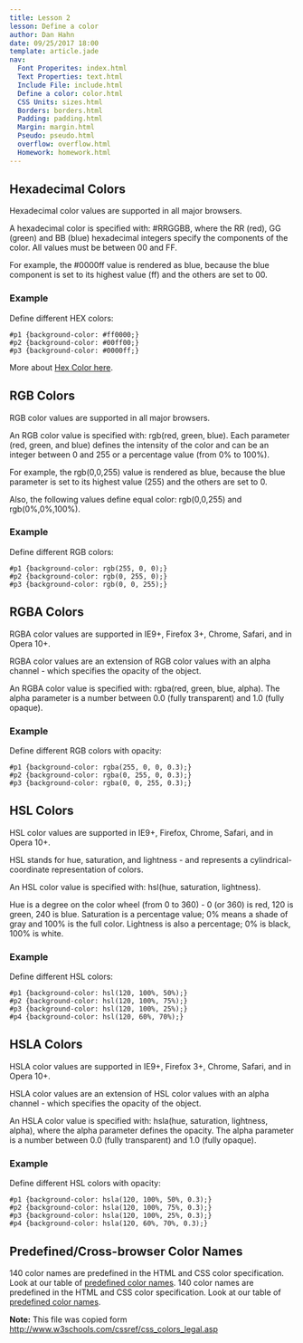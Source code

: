 ```yaml
---
title: Lesson 2
lesson: Define a color
author: Dan Hahn
date: 09/25/2017 18:00
template: article.jade
nav:
  Font Properites: index.html
  Text Properties: text.html
  Include File: include.html
  Define a color: color.html
  CSS Units: sizes.html
  Borders: borders.html
  Padding: padding.html
  Margin: margin.html
  Pseudo: pseudo.html
  overflow: overflow.html
  Homework: homework.html
---
```


## Hexadecimal Colors

Hexadecimal color values are supported in all major browsers.

A hexadecimal color is specified with: #RRGGBB, where the RR (red), GG (green) and BB (blue) hexadecimal integers specify the components of the color. All values must be between 00 and FF.

For example, the #0000ff value is rendered as blue, because the blue component is set to its highest value (ff) and the others are set to 00.

### Example

Define different HEX colors:

    #p1 {background-color: #ff0000;}   
    #p2 {background-color: #00ff00;}   
    #p3 {background-color: #0000ff;}   


More about [Hex Color here](http://www.smashingmagazine.com/2012/10/the-code-side-of-color/).


## RGB Colors

RGB color values are supported in all major browsers.

An RGB color value is specified with: rgb(red, green, blue). Each parameter (red, green, and blue) defines the intensity of the color and can be an integer between 0 and 255 or a percentage value (from 0% to 100%).

For example, the rgb(0,0,255) value is rendered as blue, because the blue parameter is set to its highest value (255) and the others are set to 0.

Also, the following values define equal color: rgb(0,0,255) and rgb(0%,0%,100%).

### Example

Define different RGB colors:

    #p1 {background-color: rgb(255, 0, 0);}
    #p2 {background-color: rgb(0, 255, 0);}
    #p3 {background-color: rgb(0, 0, 255);}

## RGBA Colors

RGBA color values are supported in IE9+, Firefox 3+, Chrome, Safari, and in Opera 10+.

RGBA color values are an extension of RGB color values with an alpha channel - which specifies the opacity of the object.

An RGBA color value is specified with: rgba(red, green, blue, alpha). The alpha parameter is a number between 0.0 (fully transparent) and 1.0 (fully opaque).

### Example

Define different RGB colors with opacity:

    #p1 {background-color: rgba(255, 0, 0, 0.3);}   
    #p2 {background-color: rgba(0, 255, 0, 0.3);}
    #p3 {background-color: rgba(0, 0, 255, 0.3);}

## HSL Colors

HSL color values are supported in IE9+, Firefox, Chrome, Safari, and in Opera 10+.

HSL stands for hue, saturation, and lightness - and represents a cylindrical-coordinate representation of colors.

An HSL color value is specified with: hsl(hue, saturation, lightness).

Hue is a degree on the color wheel (from 0 to 360) - 0 (or 360) is red, 120 is green, 240 is blue. Saturation is a percentage value; 0% means a shade of gray and 100% is the full color. Lightness is also a percentage; 0% is black, 100% is white.

### Example

Define different HSL colors:

    #p1 {background-color: hsl(120, 100%, 50%);}
    #p2 {background-color: hsl(120, 100%, 75%);}
    #p3 {background-color: hsl(120, 100%, 25%);}
    #p4 {background-color: hsl(120, 60%, 70%);}

## HSLA Colors

HSLA color values are supported in IE9+, Firefox 3+, Chrome, Safari, and in Opera 10+.

HSLA color values are an extension of HSL color values with an alpha channel - which specifies the opacity of the object.

An HSLA color value is specified with: hsla(hue, saturation, lightness, alpha), where the alpha parameter defines the opacity. The alpha parameter is a number between 0.0 (fully transparent) and 1.0 (fully opaque).

<div class="w3-example">

### Example

Define different HSL colors with opacity:

    #p1 {background-color: hsla(120, 100%, 50%, 0.3);}
    #p2 {background-color: hsla(120, 100%, 75%, 0.3);}
    #p3 {background-color: hsla(120, 100%, 25%, 0.3);}
    #p4 {background-color: hsla(120, 60%, 70%, 0.3);}

## Predefined/Cross-browser Color Names

140 color names are predefined in the HTML and CSS color specification. Look at our table of [predefined color names](/notes/colors/index.html).
140 color names are predefined in the HTML and CSS color specification. Look at our table of [predefined color names](/notes/colors/index.html).

**Note:** This file was copied form http://www.w3schools.com/cssref/css_colors_legal.asp
